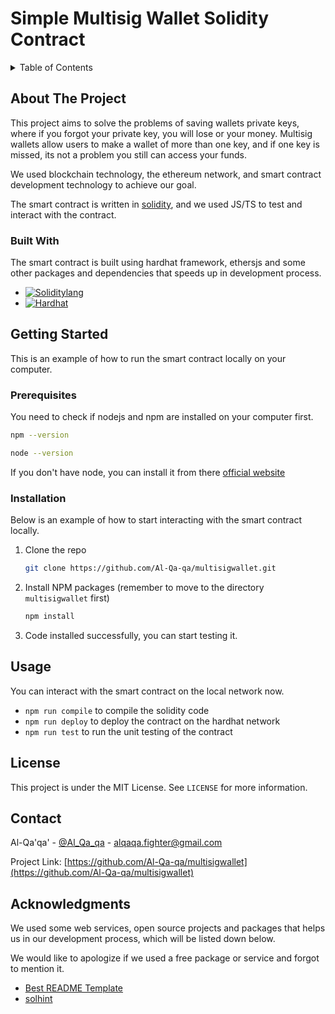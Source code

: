 <!-- PROJECT SHIELDS -->
<!--
*** I'm using markdown "reference style" links for readability.
*** Reference links are enclosed in brackets [ ] instead of parentheses ( ).
*** See the bottom of this document for the declaration of the reference variables
*** for contributors-url, forks-url, etc. This is an optional, concise syntax you may use.
*** https://www.markdownguide.org/basic-syntax/#reference-style-links
-->


<!-- PROJECT LOGO -->
<h1>Simple Multisig Wallet Solidity Contract</h1>



<!-- TABLE OF CONTENTS -->
<details>
  <summary>Table of Contents</summary>
  <ol>
    <li>
      <a href="#about-the-project">About The Project</a>
      <ul>
        <li><a href="#built-with">Built With</a></li>
      </ul>
    </li>
    <li>
      <a href="#getting-started">Getting Started</a>
      <ul>
        <li><a href="#prerequisites">Prerequisites</a></li>
        <li><a href="#installation">Installation</a></li>
      </ul>
    </li>
    <li><a href="#usage">Usage</a></li>
    <li><a href="#license">License</a></li>
    <li><a href="#contact">Contact</a></li>
    <li><a href="#acknowledgments">Acknowledgments</a></li>
  </ol>
</details>

<!-- ABOUT THE PROJECT -->

## About The Project

This project aims to solve the problems of saving wallets private keys, where if you forgot your private key, you will lose or your money. Multisig wallets allow users to make a wallet of more than one key, and if one key is missed, its not a problem you still can access your funds.


We used blockchain technology, the ethereum network, and smart contract development technology to achieve our goal.

The smart contract is written in [solidity](https://soliditylang.org/), and we used JS/TS to test and interact with the contract.




### Built With

The smart contract is built using hardhat framework, ethersjs and some other packages and dependencies that speeds up in development process.

* [![Soliditylang][Solidity]][Solidity-url]
* [![Hardhat][Hardhat]][Hardhat-url]



<!-- GETTING STARTED -->
## Getting Started

This is an example of how to run the smart contract locally on your computer.

### Prerequisites

You need to check if nodejs and npm are installed on your computer first.

```sh
npm --version
```

```sh
node --version
```

If you don't have node, you can install it from there [official website](https://nodejs.org/en)


### Installation

Below is an example of how to start interacting with the smart contract locally.

1. Clone the repo
   ```sh
   git clone https://github.com/Al-Qa-qa/multisigwallet.git
   ```
2. Install NPM packages (remember to move to the directory `multisigwallet` first)
   ```sh
   npm install
   ```
3. Code installed successfully, you can start testing it.




<!-- USAGE EXAMPLES -->
## Usage

You can interact with the smart contract on the local network now.

- `npm run compile` to compile the solidity code
- `npm run deploy` to deploy the contract on the hardhat network
- `npm run test` to run the unit testing of the contract


<!-- LICENSE -->
## License

This project is under the MIT License. See `LICENSE` for more information.



<!-- CONTACT -->
## Contact

Al-Qa'qa' - [@Al_Qa_qa](https://twitter.com/Al_Qa_qa) - alqaqa.fighter@gmail.com

Project Link: [https://github.com/Al-Qa-qa/multisigwallet](https://github.com/Al-Qa-qa/multisigwallet)



<!-- ACKNOWLEDGMENTS -->
## Acknowledgments

We used some web services, open source projects and packages that helps us in our development process, which will be listed down below.

We would like to apologize if we used a free package or service and forgot to mention it.


* [Best README Template](https://github.com/othneildrew/Best-README-Template)
* [solhint](https://github.com/protofire/solhint)




<!-- MARKDOWN LINKS & IMAGES -->
<!-- https://www.markdownguide.org/basic-syntax/#reference-style-links -->
[contributors-shield]: https://img.shields.io/github/contributors/othneildrew/Best-README-Template.svg?style=for-the-badge
[contributors-url]: https://github.com/othneildrew/Best-README-Template/graphs/contributors
[forks-shield]: https://img.shields.io/github/forks/othneildrew/Best-README-Template.svg?style=for-the-badge
[forks-url]: https://github.com/othneildrew/Best-README-Template/network/members
[stars-shield]: https://img.shields.io/github/stars/othneildrew/Best-README-Template.svg?style=for-the-badge
[stars-url]: https://github.com/othneildrew/Best-README-Template/stargazers
[issues-shield]: https://img.shields.io/github/issues/othneildrew/Best-README-Template.svg?style=for-the-badge
[issues-url]: https://github.com/othneildrew/Best-README-Template/issues
[license-shield]: https://img.shields.io/github/license/othneildrew/Best-README-Template.svg?style=for-the-badge
[license-url]: https://github.com/othneildrew/Best-README-Template/blob/master/LICENSE.txt
[linkedin-shield]: https://img.shields.io/badge/-LinkedIn-black.svg?style=for-the-badge&logo=linkedin&colorB=555
[linkedin-url]: https://linkedin.com/in/othneildrew
[product-screenshot]: images/screenshot.png

[Solidity]: https://img.shields.io/badge/solidity-363636?style=for-the-badge&logo=solidity&logoColor=white
[Solidity-url]: https://soliditylang.org/
[Hardhat]: https://img.shields.io/badge/hardhat-FFF100?style=for-the-badge&logoColor=black
[Hardhat-url]: https://hardhat.org/
[Chainlink]: https://img.shields.io/badge/chainlink-375BD2?style=for-the-badge&logo=chainlink&logoColor=white
[Chainlink-url]: https://chain.link/
